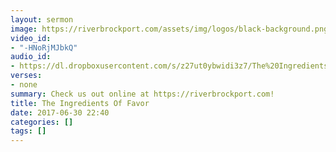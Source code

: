 ```yaml
---
layout: sermon
image: https://riverbrockport.com/assets/img/logos/black-background.png
video_id:
- "-HNoRjMJbkQ"
audio_id:
- https://dl.dropboxusercontent.com/s/z27ut0ybwidi3z7/The%20Ingredients%20Of%20Favor.mp3?dl=0
verses:
- none
summary: Check us out online at https://riverbrockport.com!
title: The Ingredients Of Favor
date: 2017-06-30 22:40
categories: []
tags: []
---
```

